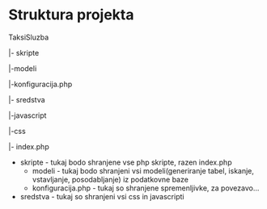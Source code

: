 Struktura projekta
=====

TaksiSluzba

|- skripte

 |-modeli

 |-konfiguracija.php

|- sredstva

 |-javascript

 |-css
 
|- index.php

*	skripte	-	tukaj bodo shranjene vse php skripte, razen index.php
	*	modeli	-	tukaj bodo shranjeni vsi modeli(generiranje tabel, iskanje, vstavljanje, posodabljanje) iz podatkovne baze
	*	konfiguracija.php	-	tukaj so shranjene spremenljivke, za povezavo...
*	sredstva	-	tukaj so shranjeni vsi css in javascripti